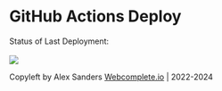 # GitHub Actions Deploy




Status of Last Deployment:<br>
<br>
<img src="https://github.com/alexsanders-git/ssh_connection_test/workflows/Deploy/badge.svg?branch=main"><br>


Copyleft by Alex Sanders [Webcomplete.io](https://webcomplete.io/) | 2022-2024
